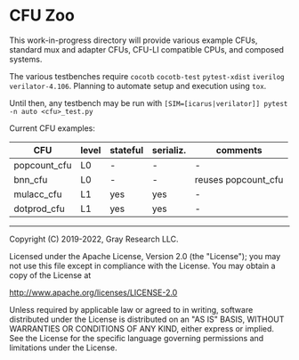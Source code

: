 CFU Zoo
=======

This work-in-progress directory will provide various example CFUs, standard mux and adapter CFUs,
CFU-LI compatible CPUs, and composed systems.

The various testbenches require `cocotb` `cocotb-test` `pytest-xdist` `iverilog` `verilator-4.106`.
Planning to automate setup and execution using `tox`.

Until then, any testbench may be run with
`
[SIM=[icarus|verilator]] pytest -n auto <cfu>_test.py
`

Current CFU examples:

| CFU          | level | stateful | serializ. | comments            |
|--------------|-------|----------|-----------|---------------------|
| popcount_cfu | L0    | -        | -         | -                   |
| bnn_cfu      | L0    | -        | -         | reuses popcount_cfu |
| mulacc_cfu   | L1    | yes      | yes       | -                   |
| dotprod_cfu  | L1    | yes      | yes       | -                   |

* * *

Copyright (C) 2019-2022, Gray Research LLC.

Licensed under the Apache License, Version 2.0 (the "License");
you may not use this file except in compliance with the License.
You may obtain a copy of the License at

   http://www.apache.org/licenses/LICENSE-2.0

Unless required by applicable law or agreed to in writing, software
distributed under the License is distributed on an "AS IS" BASIS,
WITHOUT WARRANTIES OR CONDITIONS OF ANY KIND, either express or implied.
See the License for the specific language governing permissions and
limitations under the License.
